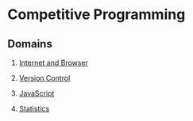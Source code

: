 # Competitive Programming

## Domains

1. [Internet and Browser](./Internet_and_Browser/README.md)

2. [Version Control](./Version_Control/README.md)

3. [JavaScript](./JavaScript/README.md)

4. [Statistics](./Statistics/README.md)
